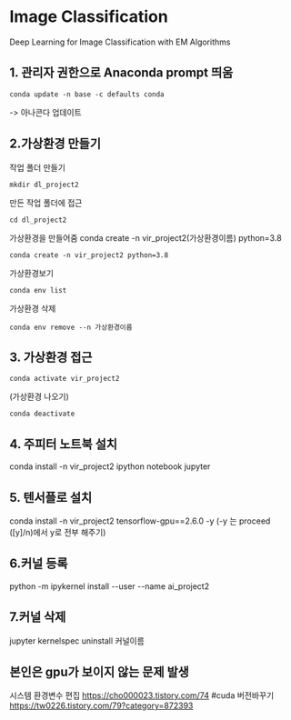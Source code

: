 # Image Classification
Deep Learning for Image Classification with EM Algorithms

## 1. 관리자 권한으로 Anaconda prompt 띄움
 ``` anaconda
conda update -n base -c defaults conda
```
-> 아나콘다 업데이트

## 2.가상환경 만들기

작업 폴더 만들기
 ``` anaconda
mkdir dl_project2 
```
만든 작업 폴더에 접근
 ``` anaconda
cd dl_project2
```

가상환경을 만들어줌
conda create -n vir_project2(가상환경이름) python=3.8
 ``` anaconda
conda create -n vir_project2 python=3.8
```
가상환경보기
 ``` anaconda
conda env list
 ```
가상환경 삭제
  ``` anaconda
conda env remove --n 가상환경이름  
```

## 3. 가상환경 접근
 ``` anaconda
conda activate vir_project2
 ```
(가상환경 나오기)
 ``` anaconda
conda deactivate
 ```

## 4. 주피터 노트북 설치
conda install -n vir_project2 ipython notebook jupyter
## 5. 텐서플로 설치
conda install -n vir_project2 tensorflow-gpu==2.6.0 -y
(-y 는 proceed ([y]/n)에서 y로 전부 해주기)

## 6.커널 등록
python -m ipykernel install --user --name ai_project2

## 7.커널 삭제
jupyter kernelspec uninstall 커널이름

## 본인은 gpu가 보이지 않는 문제 발생
시스템 환경변수 편집
https://cho000023.tistory.com/74
#cuda 버전바꾸기
https://tw0226.tistory.com/79?category=872393
